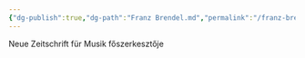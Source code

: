```yaml
---
{"dg-publish":true,"dg-path":"Franz Brendel.md","permalink":"/franz-brendel/"}
---
```


Neue Zeitschrift für Musik főszerkesztője
